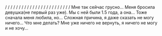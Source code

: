 /
/
/
/
/
/
/
/
/
/
/
/
/
/
/
/
/
/
/
/
/
/
/
/
Мне так сейчас грусно... Меня бросила девушка(не первый раз уже). Мы с ней были 1.5 года, а она... Тоже сначала меня любила, но... Сложная причина, я даже сказать не могу ничего... Что мне делать? Мне уже ничего не вернуть, я ничего не могу и не хочу...
